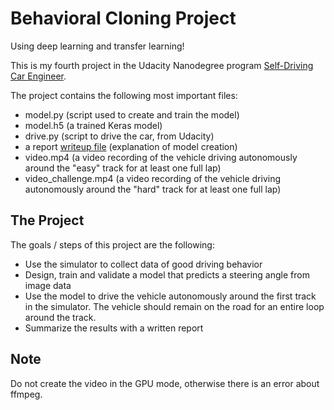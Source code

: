 # Behavioral Cloning Project

Using deep learning and transfer learning!

This is my fourth project in the Udacity Nanodegree program [Self-Driving Car Engineer](https://www.udacity.com/course/self-driving-car-engineer-nanodegree--nd013).

The project contains the following most important files:
* model.py (script used to create and train the model)
* model.h5 (a trained Keras model)
* drive.py (script to drive the car, from Udacity)
* a report [writeup file](https://github.com/dingchen-github/BehavioralCloning/blob/master/writeup.md) (explanation of model creation)
* video.mp4 (a video recording of the vehicle driving autonomously around the "easy" track for at least one full lap)
* video_challenge.mp4 (a video recording of the vehicle driving autonomously around the "hard" track for at least one full lap)

## The Project

The goals / steps of this project are the following:
* Use the simulator to collect data of good driving behavior
* Design, train and validate a model that predicts a steering angle from image data
* Use the model to drive the vehicle autonomously around the first track in the simulator. The vehicle should remain on the road for an entire loop around the track.
* Summarize the results with a written report

## Note

Do not create the video in the GPU mode, otherwise there is an error about ffmpeg.
